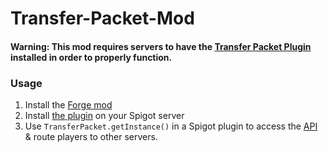 # Transfer-Packet-Mod

#### Warning: This mod requires servers to have the [Transfer Packet Plugin](https://github.com/JediMasterSoda/Transfer-Packet-Plugin/releases/latest) installed in order to properly function.

### Usage
1. Install the [Forge mod](https://github.com/JediMasterSoda/Transfer-Packet-Mod/releases)
2. Install [the plugin](https://github.com/JediMasterSoda/Transfer-Packet-Plugin/releases/latest) on your Spigot server
3. Use `TransferPacket.getInstance()` in a Spigot plugin to access the [API](https://github.com/JediMasterSoda/Transfer-Packet-Plugin#api) & route players to other servers.
